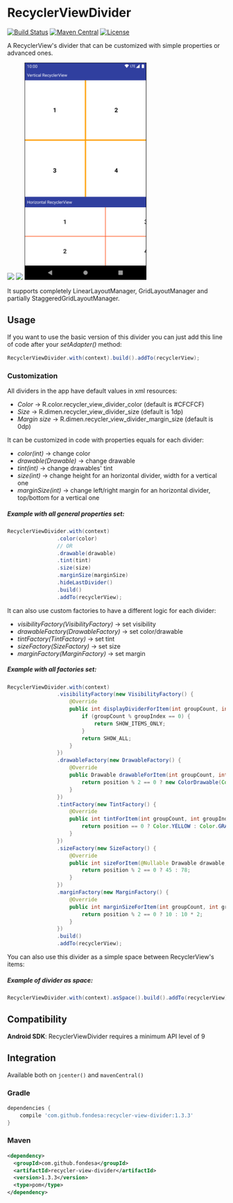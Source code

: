 RecyclerViewDivider
===============
[![Build Status](https://travis-ci.org/Fondesa/RecyclerViewDivider.svg?branch=master)](https://travis-ci.org/Fondesa/RecyclerViewDivider)
[![Maven Central](https://img.shields.io/maven-central/v/com.github.fondesa/recycler-view-divider.svg)](https://search.maven.org/#search%7Cgav%7C1%7Cg%3A%22com.github.fondesa%22%20AND%20a%3A%22recycler-view-divider%22)
[![License](https://img.shields.io/badge/License-Apache%202.0-blue.svg)](https://www.apache.org/licenses/LICENSE-2.0)

A RecyclerView's divider that can be customized with simple properties or advanced ones.

<img src="https://raw.githubusercontent.com/Fondesa/RecyclerViewDivider/master/art/screenshot_div_draw.png" height="500">
<img src="https://raw.githubusercontent.com/Fondesa/RecyclerViewDivider/master/art/screenshot_div_simple.png" height="500">
<img src="https://raw.githubusercontent.com/Fondesa/RecyclerViewDivider/master/art/screenshot_grid.png" height="500">

It supports completely LinearLayoutManager, GridLayoutManager and partially StaggeredGridLayoutManager.

Usage
------

If you want to use the basic version of this divider you can just add this line of code after your <i>setAdapter()</i> method:

```java
RecyclerViewDivider.with(context).build().addTo(recyclerView);
```
### Customization ###
All dividers in the app have default values in xml resources:
<ul>
<li><i>Color</i> → R.color.recycler_view_divider_color (default is #CFCFCF)</li>
<li><i>Size</i> → R.dimen.recycler_view_divider_size (default is 1dp)</li>
<li><i>Margin size</i> → R.dimen.recycler_view_divider_margin_size (default is 0dp)</li>
</ul>

It can be customized in code with properties equals for each divider:
<ul>
<li><i>color(int)</i> → change color</li>
<li><i>drawable(Drawable)</i> → change drawable</li>
<li><i>tint(int)</i> → change drawables' tint</li>
<li><i>size(int)</i> → change height for an horizontal divider, width for a vertical one</li>
<li><i>marginSize(int)</i> → change left/right margin for an horizontal divider, top/bottom for a vertical one</li>
</ul>

##### Example with all general properties set: #####

```java
RecyclerViewDivider.with(context)
                .color(color)
                // OR
                .drawable(drawable)
                .tint(tint)
                .size(size)
                .marginSize(marginSize)
                .hideLastDivider()
                .build()
                .addTo(recyclerView);
```

It can also use custom factories to have a different logic for each divider:
<ul>
<li><i>visibilityFactory(VisibilityFactory)</i> → set visibility</li>
<li><i>drawableFactory(DrawableFactory)</i> → set color/drawable</li>
<li><i>tintFactory(TintFactory)</i> → set tint</li>
<li><i>sizeFactory(SizeFactory)</i> → set size</li>
<li><i>marginFactory(MarginFactory)</i> → set margin</li>
</ul>

##### Example with all factories set: #####

```java
RecyclerViewDivider.with(context)
                .visibilityFactory(new VisibilityFactory() {
                    @Override
                    public int displayDividerForItem(int groupCount, int groupIndex) {
                        if (groupCount % groupIndex == 0) {
                            return SHOW_ITEMS_ONLY;
                        }
                        return SHOW_ALL;
                    }
                })
                .drawableFactory(new DrawableFactory() {
                    @Override
                    public Drawable drawableForItem(int groupCount, int groupIndex) {
                        return position % 2 == 0 ? new ColorDrawable(Color.BLACK) : new ColorDrawable(Color.BLUE);
                    }
                })
                .tintFactory(new TintFactory() {
                    @Override
                    public int tintForItem(int groupCount, int groupIndex) {
                        return position == 0 ? Color.YELLOW : Color.GRAY;
                    }
                })
                .sizeFactory(new SizeFactory() {
                    @Override
                    public int sizeForItem(@Nullable Drawable drawable, int orientation, int groupCount, int groupIndex) {
                        return position % 2 == 0 ? 45 : 78;
                    }
                })
                .marginFactory(new MarginFactory() {
                    @Override
                    public int marginSizeForItem(int groupCount, int groupIndex) {
                        return position % 2 == 0 ? 10 : 10 * 2;
                    }
                })
                .build()
                .addTo(recyclerView);
```

You can also use this divider as a simple space between RecyclerView's items:

##### Example of divider as space: #####

```java
RecyclerViewDivider.with(context).asSpace().build().addTo(recyclerView);
```

Compatibility
------

**Android SDK**: RecyclerViewDivider requires a minimum API level of 9

Integration
------

Available both on ```jcenter()``` and ```mavenCentral()```

### Gradle ###

```gradle
dependencies {
    compile 'com.github.fondesa:recycler-view-divider:1.3.3'
}
```

### Maven ###

```xml
<dependency>
  <groupId>com.github.fondesa</groupId>
  <artifactId>recycler-view-divider</artifactId>
  <version>1.3.3</version>
  <type>pom</type>
</dependency>
```
